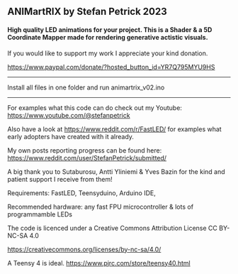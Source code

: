 ## ANIMartRIX by Stefan Petrick 2023

#### High quality LED animations for your project. This is a Shader & a 5D Coordinate Mapper made for rendering generative actistic visuals.                                                      



If you would like to support my work I appreciate your kind donation. 

https://www.paypal.com/donate/?hosted_button_id=YR7Q795MYU9HS

--------------------------------------------------------------------------------------------

Install all files in one folder and run animartrix_v02.ino

--------------------------------------------------------------------------------------------

For examples what this code can do check out my Youtube: https://www.youtube.com/@stefanpetrick



Also have a look at https://www.reddit.com/r/FastLED/ for examples what early adopters have created with it already.



My own posts reporting progress can be found here: https://www.reddit.com/user/StefanPetrick/submitted/



A big thank you to Sutaburosu, Antti Yliniemi & Yves Bazin for the kind and patient support I receive from them!



Requirements: FastLED, Teensyduino, Arduino IDE, 

Recommended hardware: any fast FPU microcontroller & lots of programmamble LEDs

The code is licenced under a Creative Commons Attribution License CC BY-NC-SA 4.0

https://creativecommons.org/licenses/by-nc-sa/4.0/


A Teensy 4 is ideal. https://www.pjrc.com/store/teensy40.html





